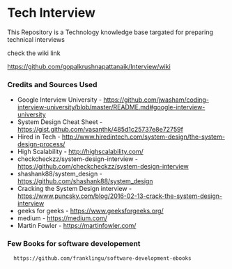 # Tech Interview
This Repository is a Technology knowledge base targated for preparing technical interviews

check the wiki link

https://github.com/gopalkrushnapattanaik/Interview/wiki

   
   ### Credits and Sources Used
   
   
   * Google Interview University - https://github.com/jwasham/coding-interview-university/blob/master/README.md#google-interview-university
   * System Design Cheat Sheet  - https://gist.github.com/vasanthk/485d1c25737e8e72759f
   * Hired in Tech - http://www.hiredintech.com/system-design/the-system-design-process/
   * High Scalability - http://highscalability.com/
   * checkcheckzz/system-design-interview - https://github.com/checkcheckzz/system-design-interview
   * shashank88/system_design - https://github.com/shashank88/system_design
   * Cracking the System Design interview - https://www.puncsky.com/blog/2016-02-13-crack-the-system-design-interview
   * geeks for geeks - https://www.geeksforgeeks.org/
   * medium - https://medium.com/
   * Martin Fowler - https://martinfowler.com/

   ### Few Books for software developement
      https://github.com/franklingu/software-development-ebooks
